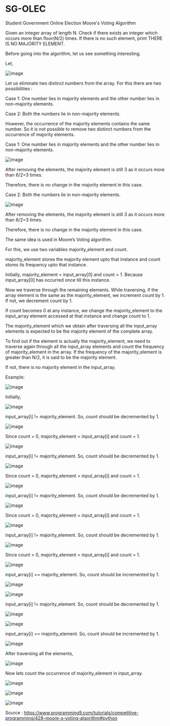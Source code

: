 # SG-OLEC
Student Government Online Election 
Moore's Voting Algorithm


Given an integer array of length N. Check if there exists an integer which occurs more than floor(N/2) times. If there is no such element, print THERE IS NO MAJORITY ELEMENT.

Before going into the algorithm, let us see something interesting.

Let,

![image](https://user-images.githubusercontent.com/59724856/200457659-86a9983a-5c34-45db-89ed-12cbc2024ef9.png)


Let us eliminate two distinct numbers from the array. For this there are two possibilities :

Case 1: One number lies in majority elements and the other number lies in non-majority elements.

Case 2: Both the numbers lie in non-majority elements.

However, the occurrence of the majority elements contains the same number. So it is not possible to remove two distinct numbers from the occurrence of majority elements.

Case 1: One number lies in majority elements and the other number lies in non-majority elements.

![image](https://user-images.githubusercontent.com/59724856/200457835-f323433c-e429-46cb-9efd-128d814a8ecb.png)

After removing the elements, the majority element is still 3 as it occurs more than 6/2=3 times.

Therefore, there is no change in the majority element in this case.

Case 2: Both the numbers lie in non-majority elements.

![image](https://user-images.githubusercontent.com/59724856/200457919-656774e8-13c6-46a6-b075-347b627cbc8e.png)

After removing the elements, the majority element is still 3 as it occurs more than 6/2=3 times.

Therefore, there is no change in the majority element in this case.

The same idea is used in Moore’s Voting algorithm.

For this, we use two variables majority_element and count.

majority_element stores the majority element upto that instance and count stores its frequency upto that instance.

Initially, majority_element = input_array[0] and count = 1. Because input_array[0] has occurred once till this instance.

Now we traverse through the remaining elements. While traversing, if the array element is the same as the majority_element, we increment count by 1. If not, we decrement count by 1.

If count becomes 0 at any instance, we change the majority_element to the input_array element accessed at that instance and change count to 1.

The majority_element which we obtain after traversing all the input_array elements is expected to be the majority element of the complete array.

To find out if the element is actually the majority_element, we need to traverse again through all the input_array elements and count the frequency of majority_element in the array. If the frequency of the majority_element is greater than N/2, it is said to be the majority element.

If not, there is no majority element in the input_array.

Example:

![image](https://user-images.githubusercontent.com/59724856/200458124-820d4593-6aea-43f2-86e8-8fec85317ef1.png)

Initially,

![image](https://user-images.githubusercontent.com/59724856/200458173-f5e38ce1-f5b6-490d-b111-c9c4c7fca513.png)

input_array[i] != majority_element. So, count should be decremented by 1.

![image](https://user-images.githubusercontent.com/59724856/200458243-608b9542-da8a-4f38-8ae6-e7c95062a934.png)

Since count = 0, majority_element = input_array[i] and count = 1.

![image](https://user-images.githubusercontent.com/59724856/200458321-e31e4793-e485-45c2-8fff-fb06292cb389.png)

 input_array[i] != majority_element. So, count should be decremented by 1.
 
![image](https://user-images.githubusercontent.com/59724856/200460768-1799fd49-8ec9-445b-afc3-88abb7832273.png)

Since count = 0, majority_element = input_array[i] and count = 1.

![image](https://user-images.githubusercontent.com/59724856/200460722-7c82aea2-73ce-47e5-ba50-c6ecb7467270.png)

input_array[i] != majority_element. So, count should be decremented by 1.

![image](https://user-images.githubusercontent.com/59724856/200460541-41726fc4-12a9-428c-b80b-5fa0916ddd46.png)

Since count = 0, majority_element = input_array[i] and count = 1.

![image](https://user-images.githubusercontent.com/59724856/200460490-2caa37ba-7a76-4d6d-879a-52ab6a15d21e.png)

input_array[i] != majority_element. So, count should be decremented by 1.

![image](https://user-images.githubusercontent.com/59724856/200459407-674f52a2-395c-4c5b-87a3-db61a31f7cbe.png)

Since count = 0, majority_element = input_array[i] and count = 1.

![image](https://user-images.githubusercontent.com/59724856/200459356-2cd0fac7-29a4-4a5e-81a3-2f7e9ea1692e.png)

input_array[i] == majority_element. So, count should be incremented by 1.

![image](https://user-images.githubusercontent.com/59724856/200460096-3dcb5456-6e13-4c10-8be4-94585fd2a368.png)

![image](https://user-images.githubusercontent.com/59724856/200460073-18554eb5-6228-48d2-8c1c-45ebac85a938.png)

input_array[i] != majority_element. So, count should be decremented by 1.

![image](https://user-images.githubusercontent.com/59724856/200459255-93056567-18a2-47a3-9982-d2245d91977d.png)

![image](https://user-images.githubusercontent.com/59724856/200459225-98ba2e22-f96d-4b1b-9f22-2ba0f95d5467.png)

input_array[i] == majority_element. So, count should be incremented by 1.

![image](https://user-images.githubusercontent.com/59724856/200459189-23845b50-48c7-4b42-a720-1a32c1685b27.png)

After traversing all the elements,

![image](https://user-images.githubusercontent.com/59724856/200459165-b3f3aebe-84e6-408e-ab29-47c847dc4183.png)

Now lets count the occurrence of majority_element in input_array.

![image](https://user-images.githubusercontent.com/59724856/200459018-50a8fbcb-9854-4710-ade9-cd7d966a3368.png)

![image](https://user-images.githubusercontent.com/59724856/200459045-91c464a3-adb3-4111-83b0-6284bbbb5d3f.png)

![image](https://user-images.githubusercontent.com/59724856/200459077-aca004bf-61d9-4d38-add1-938baea9427c.png)


Source : https://www.programming9.com/tutorials/competitive-programming/428-moore-s-voting-algorithm#python
